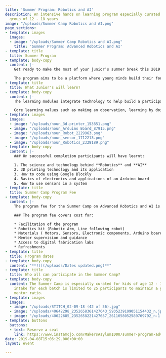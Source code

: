 ```yaml
---
title: 'Summer Program: Robotics and AI'
description: An intensive hands on learning program especially curated for the age
  group of 12 - 18 years
image: "/uploads/Summer Camp Robotics and AI.png"
page_sections:
- template: images
  images:
  - image: "/uploads/Summer Camp Robotics and AI.png"
    title: 'Summer Program: Advanced Robotics and AI'
- template: title
  title: Summer Program
- template: body-copy
  content: |-
    Get ready to make the most of your junior’s summer break this 2019! Maker's Asylum will be hosting a **Summer Camp on Robotics & AI** in a 2 week long intensive hands-on learning curriculum especially curated for the age-group of 12-16 years. The programs objective is to provide its participants with practical knowledge of **Robotics** and **AI** and orient them towards industries such as **automation** and **deep learning technology!**

    The program aims to be a platform where young minds build their foundation for becoming effective problem solvers!
- template: title
  title: What Junior's will learn?
- template: body-copy
  content: |-
    The learning modules integrate technology to help build a participants skill set into new domains. Participants will learn how novel technologies work and what all goes into it's making from scratch in a **hands-on**, **fun**, **playful** and an **open** **environment.**

    Core learning values such as making an observation, learning by doing, identifying problems, tackling challenges and team work are subtly embedded into the programs curriculum
- template: images
  images:
  - image: "/uploads/noun_3d-printer_153851.png"
  - image: "/uploads/noun_Arduino Board_87915.png"
  - image: "/uploads/noun_Robot_2229963.png"
  - image: "/uploads/noun_sensor_1712213.png"
  - image: "/uploads/noun_Robotics_2328189.png"
- template: body-copy
  content: |-
    ### On successful completion participants will have learnt:

    1. The science and technology behind **Robotics** and **AI**
    2. 3D printing technology and its application
    3. How to code using Google Blockly
    4. Basics of electronics and applications of an Arduino board
    5. How to use sensors in a system
- template: title
  title: Summer Camp Program Fee
- template: body-copy
  content: |-
    The program fee for the Summer Camp on Advanced Robotics and AI is INR **19,950/-** all inclusive.

    ### The program fee covers cost for:

    * Facilitation of the program
    * Robotics kit (Robotic Arm, Line following robot)
    * Materials ( Motors, Sensors, Electronic components, Arduino boards etc)
    * Mentor supervision and guidance
    * Access to digital fabrication labs
    * Refreshments
- template: title
  title: Program dates
- template: body-copy
  content: "**![](/uploads/Dates updated.png)**"
- template: title
  title: Who all can participate in the Summer Camp?
- template: body-copy
  content: The Summer Camp is especially curated for kids of age 12 - 16 years. The
    intake for each batch is limited to 25 participants to maintain a good peer to
    mentor ratio.
- template: images
  images:
  - image: "/uploads/STITCH_02-09-18 (42 of 56).jpg"
  - image: "/uploads/40642298_2352658361427643_5935239109051154432_n.jpg"
  - image: "/uploads/40622685_2352658221427657_2611058052580769792_n-1.jpg"
- template: buttons
  buttons:
  - text: Reserve a seat
    link: https://www.instamojo.com/MakersAsylum1000/summer-program-advanced-robotics-ai/
date: 2019-04-08T15:06:29.000+00:00
layout: event

---
```

